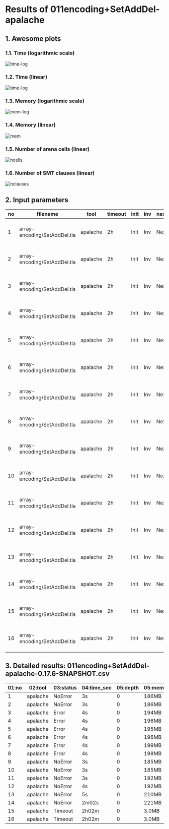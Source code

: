 # Results of 011encoding+SetAddDel-apalache


## 1. Awesome plots

### 1.1. Time (logarithmic scale)

![time-log](011encoding+SetAddDel-apalache-time-log.svg "Time Log")

### 1.2. Time (linear)

![time-log](011encoding+SetAddDel-apalache-time.svg "Time Log")

### 1.3. Memory (logarithmic scale)

![mem-log](011encoding+SetAddDel-apalache-mem-log.svg "Memory Log")

### 1.4. Memory (linear)

![mem](011encoding+SetAddDel-apalache-mem.svg "Memory Log")

### 1.5. Number of arena cells (linear)

![ncells](011encoding+SetAddDel-apalache-ncells.svg "Number of arena cells")

### 1.6. Number of SMT clauses (linear)

![nclauses](011encoding+SetAddDel-apalache-nclauses.svg "Number of SMT clauses")

## 2. Input parameters

no  |  filename                      |  tool      |  timeout  |  init  |  inv  |  next  |  args
----|--------------------------------|------------|-----------|--------|-------|--------|-----------------------------------------------------
1   |  array-encoding/SetAddDel.tla  |  apalache  |  2h       |  Init  |  Inv  |  Next  |  --smt-encoding=arrays --length=0 --cinit=CInit0
2   |  array-encoding/SetAddDel.tla  |  apalache  |  2h       |  Init  |  Inv  |  Next  |  --smt-encoding=arrays --length=2 --cinit=CInit2
3   |  array-encoding/SetAddDel.tla  |  apalache  |  2h       |  Init  |  Inv  |  Next  |  --smt-encoding=arrays --length=4 --cinit=CInit4
4   |  array-encoding/SetAddDel.tla  |  apalache  |  2h       |  Init  |  Inv  |  Next  |  --smt-encoding=arrays --length=6 --cinit=CInit6
5   |  array-encoding/SetAddDel.tla  |  apalache  |  2h       |  Init  |  Inv  |  Next  |  --smt-encoding=arrays --length=8 --cinit=CInit8
6   |  array-encoding/SetAddDel.tla  |  apalache  |  2h       |  Init  |  Inv  |  Next  |  --smt-encoding=arrays --length=10 --cinit=CInit10
7   |  array-encoding/SetAddDel.tla  |  apalache  |  2h       |  Init  |  Inv  |  Next  |  --smt-encoding=arrays --length=12 --cinit=CInit12
8   |  array-encoding/SetAddDel.tla  |  apalache  |  2h       |  Init  |  Inv  |  Next  |  --smt-encoding=arrays --length=14 --cinit=CInit14
9   |  array-encoding/SetAddDel.tla  |  apalache  |  2h       |  Init  |  Inv  |  Next  |  --smt-encoding=oopsla19 --length=0 --cinit=CInit0
10  |  array-encoding/SetAddDel.tla  |  apalache  |  2h       |  Init  |  Inv  |  Next  |  --smt-encoding=oopsla19 --length=2 --cinit=CInit2
11  |  array-encoding/SetAddDel.tla  |  apalache  |  2h       |  Init  |  Inv  |  Next  |  --smt-encoding=oopsla19 --length=4 --cinit=CInit4
12  |  array-encoding/SetAddDel.tla  |  apalache  |  2h       |  Init  |  Inv  |  Next  |  --smt-encoding=oopsla19 --length=6 --cinit=CInit6
13  |  array-encoding/SetAddDel.tla  |  apalache  |  2h       |  Init  |  Inv  |  Next  |  --smt-encoding=oopsla19 --length=8 --cinit=CInit8
14  |  array-encoding/SetAddDel.tla  |  apalache  |  2h       |  Init  |  Inv  |  Next  |  --smt-encoding=oopsla19 --length=10 --cinit=CInit10
15  |  array-encoding/SetAddDel.tla  |  apalache  |  2h       |  Init  |  Inv  |  Next  |  --smt-encoding=oopsla19 --length=12 --cinit=CInit12
16  |  array-encoding/SetAddDel.tla  |  apalache  |  2h       |  Init  |  Inv  |  Next  |  --smt-encoding=oopsla19 --length=14 --cinit=CInit14

## 3. Detailed results: 011encoding+SetAddDel-apalache-0.17.6-SNAPSHOT.csv

01:no  |  02:tool   |  03:status  |  04:time_sec  |  05:depth  |  05:mem_kb  |  10:ninit_trans  |  11:ninit_trans  |  12:ncells  |  13:nclauses  |  14:navg_clause_len
-------|------------|-------------|---------------|------------|-------------|------------------|------------------|-------------|---------------|--------------------
1      |  apalache  |  NoError    |  3s           |  0         |  186MB      |  0               |  0               |  4.0        |  3.0          |  4.0
2      |  apalache  |  NoError    |  3s           |  0         |  186MB      |  0               |  0               |  31         |  37           |  10
3      |  apalache  |  Error      |  4s           |  0         |  194MB      |  0               |  0               |  44         |  60           |  11
4      |  apalache  |  Error      |  4s           |  0         |  196MB      |  0               |  0               |  48         |  75           |  12
5      |  apalache  |  Error      |  4s           |  0         |  195MB      |  0               |  0               |  52         |  94           |  12
6      |  apalache  |  Error      |  4s           |  0         |  196MB      |  0               |  0               |  56         |  117          |  11
7      |  apalache  |  Error      |  4s           |  0         |  199MB      |  0               |  0               |  60         |  144          |  11
8      |  apalache  |  Error      |  4s           |  0         |  198MB      |  0               |  0               |  64         |  175          |  10
9      |  apalache  |  NoError    |  3s           |  0         |  185MB      |  0               |  0               |  5.0        |  5.0          |  5.0
10     |  apalache  |  NoError    |  3s           |  0         |  185MB      |  0               |  0               |  51         |  61           |  12
11     |  apalache  |  NoError    |  3s           |  0         |  192MB      |  0               |  0               |  139        |  172          |  17
12     |  apalache  |  NoError    |  4s           |  0         |  192MB      |  0               |  0               |  259        |  327          |  22
13     |  apalache  |  NoError    |  5s           |  0         |  210MB      |  0               |  0               |  411        |  526          |  27
14     |  apalache  |  NoError    |  2m02s        |  0         |  221MB      |  0               |  0               |  595        |  769          |  32
15     |  apalache  |  Timeout    |  2h02m        |  0         |  3.0MB      |  0               |  0               |  730        |  962          |  36
16     |  apalache  |  Timeout    |  2h02m        |  0         |  3.0MB      |  0               |  0               |  776        |  1.0K         |  38
